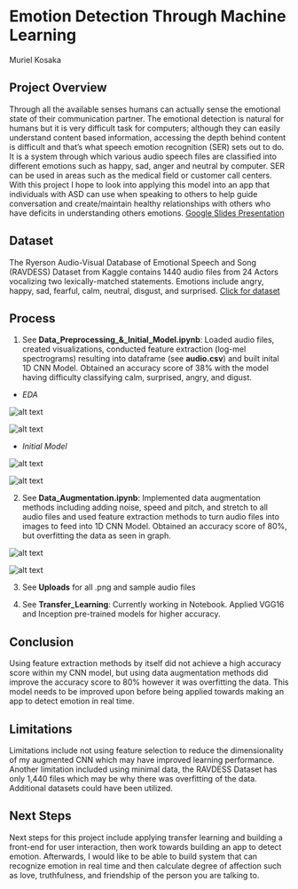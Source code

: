 # Emotion Detection Through Machine Learning
Muriel Kosaka

## Project Overview

Through all the available senses humans can actually sense the emotional state of their communication partner. The emotional detection is natural for humans but it is very difficult task for computers; although they can easily understand content based information, accessing the depth behind content is difficult and that’s what speech emotion recognition (SER) sets out to do. It is a system through which various audio speech files are classified into different emotions such as happy, sad, anger and neutral by computer. SER can be used in areas such as the medical field or customer call centers. With this project I hope to look into applying this model into an app that individuals with ASD can use when speaking to others to help guide conversation and create/maintain healthy relationships with others who have deficits in understanding others emotions. [Google Slides Presentation](https://docs.google.com/presentation/d/1Wuq1SE67ff2-nxySTf2Iay_zfmBIeJQgHpufavLNN4A/edit?usp=sharing)

## Dataset
The Ryerson Audio-Visual Database of Emotional Speech and Song (RAVDESS) Dataset from Kaggle contains 1440 audio files from 24 Actors vocalizing two lexically-matched statements. Emotions include angry, happy, sad, fearful, calm, neutral, disgust, and surprised. [Click for dataset](https://www.kaggle.com/uwrfkaggler/ravdess-emotional-speech-audio)


## Process

1)	See **Data_Preprocessing_&_Initial_Model.ipynb**: Loaded audio files, created visualizations, conducted feature extraction (log-mel spectrograms) resulting into dataframe (see **audio.csv**) and built inital 1D CNN Model. Obtained an accuracy score of 38% with the model having difficulty classifying calm, surprised, angry, and digust.

- *EDA*

![alt text](https://github.com/mkosaka1/capstone_project/blob/master/Uploads/EDA_Photos/Waveplot_FemaleCalm.png)

![alt text](https://github.com/mkosaka1/capstone_project/blob/master/Uploads/EDA_Photos/MelSpec_FemaleCalm.png)

- *Initial Model*

![alt text](https://github.com/mkosaka1/capstone_project/blob/master/Uploads/Initial_%26_Augmented_Model_Photos/Initial_Model_Accuracy.png)

![alt text](https://github.com/mkosaka1/capstone_project/blob/master/Uploads/Initial_%26_Augmented_Model_Photos/Initial_Model_Confusion_Matrix.png)

2)	See **Data_Augmentation.ipynb**: Implemented data augmentation methods including adding noise, speed and pitch, and stretch to all audio files and used feature extraction methods to turn audio files into images to feed into 1D CNN Model. Obtained an accuracy score of 80%, but overfitting the data as seen in graph.

![alt text](https://github.com/mkosaka1/capstone_project/blob/master/Uploads/Initial_%26_Augmented_Model_Photos/Augmented_Model_Accuracy.png)

![alt text](https://github.com/mkosaka1/capstone_project/blob/master/Uploads/Initial_%26_Augmented_Model_Photos/Augmented_Model_Confusion_Matrix.png)

3)	See **Uploads** for all .png and sample audio files

4)	See **Transfer_Learning**: Currently working in Notebook. Applied VGG16 and Inception pre-trained models for higher accuracy.

## Conclusion
Using feature extraction methods by itself did not achieve a high accuracy score within my CNN model, but using data augmentation methods did improve the accuracy score to 80% however it was overfitting the data. This model needs to be improved upon before being applied towards making an app to detect emotion in real time. 

## Limitations
Limitations include not using feature selection to reduce the dimensionality of my augmented CNN which may have improved learning performance. Another limitation included using minimal data, the RAVDESS Dataset has only 1,440 files which may be why there was overfitting of the data. Additional datasets could have been utilized.

## Next Steps

Next steps for this project include applying transfer learning and building a front-end for user interaction, then work towards building an app to detect emotion. Afterwards, I would like to be able to build system that can recognize emotion in real time and then calculate degree of affection such as love, truthfulness, and friendship of the person you are talking to.





